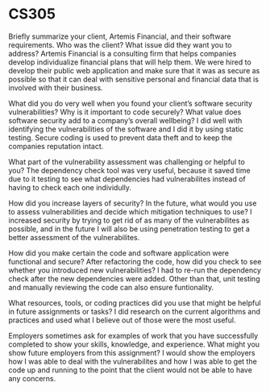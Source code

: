 # CS305
Briefly summarize your client, Artemis Financial, and their software requirements. Who was the client? What issue did they want you to address?
Artemis Financial is a consulting firm that helps companies develop individualize financial plans that will help them. We were hired to develop their public web application and make sure that it was as secure as possible so that it can deal with sensitive personal and financial data that is involved with their business. 

What did you do very well when you found your client’s software security vulnerabilities? Why is it important to code securely? What value does software security add to a company’s overall wellbeing?
I did well with identifying the vulnerabilities of the software and I did it by using static testing. Secure coding is used to prevent data theft and to keep the companies reputation intact. 

What part of the vulnerability assessment was challenging or helpful to you?
The dependency check tool was very useful, because it saved time due to it testing to see what dependencies had vulnerabilites instead of having to check each one individully. 

How did you increase layers of security? In the future, what would you use to assess vulnerabilities and decide which mitigation techniques to use?
I increased security by trying to get rid of as many of the vulnerabilites as possible, and in the future I will also be using penetration testing to get a better assessment of the vulnerabilites. 

How did you make certain the code and software application were functional and secure? After refactoring the code, how did you check to see whether you introduced new vulnerabilities?
I had to re-run the dependency check after the new dependencies were added. Other than that, unit testing and manually reviewing the code can also ensure funtionality. 

What resources, tools, or coding practices did you use that might be helpful in future assignments or tasks?
I did research on the current algorithms and practices and used what I believe out of those were the most useful. 

Employers sometimes ask for examples of work that you have successfully completed to show your skills, knowledge, and experience. What might you show future employers from this assignment?
I would show the employers how I was able to deal with the vulnerabilites and how I was able to get the code up and running to the point that the client would not be able to have any concerns.

